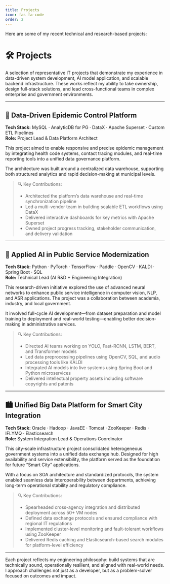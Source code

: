 ```yaml
---
title: Projects
icon: fas fa-code
order: 2
---
```


Here are some of my recent technical and research-based projects:

# 🛠️ Projects

A selection of representative IT projects that demonstrate my experience in data-driven system development, AI model application, and scalable backend infrastructure. These works reflect my ability to take ownership, design full-stack solutions, and lead cross-functional teams in complex enterprise and government environments.

---

## 🧬 Data-Driven Epidemic Control Platform

**Tech Stack:** MySQL · AnalyticDB for PG · DataX · Apache Superset · Custom ETL Pipelines  
**Role:** Project Lead & Data Platform Architect

This project aimed to enable responsive and precise epidemic management by integrating health code systems, contact tracing modules, and real-time reporting tools into a unified data governance platform.

The architecture was built around a centralized data warehouse, supporting both structured analytics and rapid decision-making at municipal levels.

> 🔍 Key Contributions:
> - Architected the platform’s data warehouse and real-time synchronization pipeline  
> - Led a multi-vendor team in building scalable ETL workflows using DataX  
> - Delivered interactive dashboards for key metrics with Apache Superset  
> - Owned project progress tracking, stakeholder communication, and delivery validation  

---

## 🤖 Applied AI in Public Service Modernization

**Tech Stack:** Python · PyTorch · TensorFlow · Paddle · OpenCV · KALDI · Spring Boot · SQL  
**Role:** Technical Lead (AI R&D + Engineering Integration)

This research-driven initiative explored the use of advanced neural networks to enhance public service intelligence in computer vision, NLP, and ASR applications. The project was a collaboration between academia, industry, and local government.

It involved full-cycle AI development—from dataset preparation and model training to deployment and real-world testing—enabling better decision-making in administrative services.

> 🔍 Key Contributions:
> - Directed AI teams working on YOLO, Fast-RCNN, LSTM, BERT, and Transformer models  
> - Led data preprocessing pipelines using OpenCV, SQL, and audio processing tools like KALDI  
> - Integrated AI models into live systems using Spring Boot and Python microservices  
> - Delivered intellectual property assets including software copyrights and patents

---

## 🏙️ Unified Big Data Platform for Smart City Integration

**Tech Stack:** Oracle · Hadoop · JavaEE · Tomcat · ZooKeeper · Redis · IFLYMQ · Elasticsearch  
**Role:** System Integration Lead & Operations Coordinator

This city-scale infrastructure project consolidated heterogeneous government systems into a unified data exchange hub. Designed for high availability and service extensibility, the platform served as the foundation for future “Smart City” applications.

With a focus on SOA architecture and standardized protocols, the system enabled seamless data interoperability between departments, achieving long-term operational stability and regulatory compliance.

> 🔍 Key Contributions:
> - Spearheaded cross-agency integration and distributed deployment across 50+ VM nodes  
> - Defined data exchange protocols and ensured compliance with regional IT regulations  
> - Implemented cluster-level monitoring and fault-tolerant workflows using ZooKeeper  
> - Delivered Redis caching and Elasticsearch-based search modules for platform-level efficiency

---

Each project reflects my engineering philosophy: build systems that are technically sound, operationally resilient, and aligned with real-world needs. I approach challenges not just as a developer, but as a problem-solver focused on outcomes and impact. 
